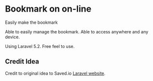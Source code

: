 # Bookmark on on-line

Easily make the bookmark

Able to easily manage the bookmark. Able to access anywhere and any device.

Using Laravel 5.2.
Free feel to use.

## Credit Idea

Credit to original idea to Saved.io [Laravel website](http://saved.io).

